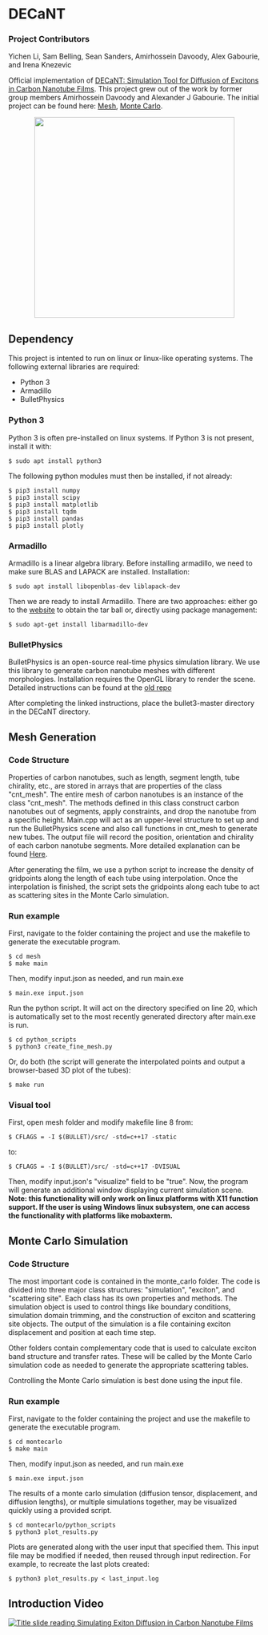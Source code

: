 DECaNT
=========================================
### Project Contributors
Yichen Li, Sam Belling, Sean Sanders, Amirhossein Davoody, Alex Gabourie, and Irena Knezevic

Official implementation of [DECaNT: Simulation Tool for Diffusion of Excitons in Carbon Nanotube Films](https://arxiv.org/abs/2010.11992). This project grew out of the work by former group members Amirhossein Davoody and Alexander J Gabourie. The initial project can be found here: [Mesh](https://github.com/amirhosseindavoody/carbon_nanotube_mesh), [Monte Carlo](https://github.com/amirhosseindavoody/cnt_film_monte_carlo).

<p align="center"><img src="graphs/Figure6_simulation_schematic.png" width="400px"></p>

Dependency
-------------
This project is intented to run on linux or linux-like operating systems. The following external libraries are required:
   - Python 3
   - Armadillo
   - BulletPhysics
### Python 3
Python 3 is often pre-installed on linux systems. If Python 3 is not present, install it with:

    $ sudo apt install python3

The following python modules must then be installed, if not already:

    $ pip3 install numpy
    $ pip3 install scipy
    $ pip3 install matplotlib
    $ pip3 install tqdm
    $ pip3 install pandas
    $ pip3 install plotly
   
### Armadillo
Armadillo is a linear algebra library. Before installing armadillo, we need to make sure BLAS and LAPACK are installed. Installation:

    $ sudo apt install libopenblas-dev liblapack-dev

Then we are ready to install Armadillo. There are two approaches: either go to the [website](http://arma.sourceforge.net/download.html) to obtain the tar ball or, directly using package management:

    $ sudo apt-get install libarmadillo-dev
    
### BulletPhysics
BulletPhysics is an open-source real-time physics simulation library. We use this library to generate carbon nanotube meshes with different morphologies. Installation requires the OpenGL library to render the scene. Detailed instructions can be found at the [old repo](https://github.com/amirhosseindavoody/carbon_nanotube_mesh/wiki)

After completing the linked instructions, place the bullet3-master directory in the DECaNT directory.
   
Mesh Generation
----------------
### Code Structure
Properties of carbon nanotubes, such as length, segment length, tube chirality, etc., are stored in arrays that are properties of the class "cnt_mesh". The entire mesh of carbon nanotubes is an instance of the class "cnt_mesh". The methods defined in this class construct carbon nanotubes out of segments, apply constraints, and drop the nanotube from a specific height. Main.cpp will act as an upper-level structure to set up and run the BulletPhysics scene and also call functions in cnt_mesh to generate new tubes. The output file will record the position, orientation and chirality of each carbon nanotube segments. More detailed explanation can be found [Here](https://github.com/amirhosseindavoody/carbon_nanotube_mesh).

After generating the film, we use a python script to increase the density of gridpoints along the length of each tube using interpolation. Once the interpolation is finished, the script sets the gridpoints along each tube to act as scattering sites in the Monte Carlo simulation.

### Run example
First, navigate to the folder containing the project and use the makefile to generate the executable program.

    $ cd mesh
    $ make main
    
Then, modify input.json as needed, and run main.exe

    $ main.exe input.json

Run the python script. It will act on the directory specified on line 20, which is automatically set to the most recently generated directory after main.exe is run.

    $ cd python_scripts
    $ python3 create_fine_mesh.py

Or, do both (the script will generate the interpolated points and output a browser-based 3D plot of the tubes):

	$ make run

### Visual tool
First, open mesh folder and modify makefile line 8 from: 

    $ CFLAGS = -I $(BULLET)/src/ -std=c++17 -static
    
to: 

    $ CFLAGS = -I $(BULLET)/src/ -std=c++17 -DVISUAL
    
Then, modify input.json's "visualize" field to be "true".
Now, the program will generate an additional window displaying current simulation scene. **Note: this functionality will only work on linux platforms with X11 function support. If the user is using Windows linux subsystem, one can access the functionality with platforms like mobaxterm.**

Monte Carlo Simulation
----------------
### Code Structure
The most important code is contained in the monte_carlo folder. The code is divided into three major class structures: "simulation", "exciton", and "scattering site". Each class has its own properties and methods. The simulation object is used to control things like boundary conditions, simulation domain trimming, and the construction of exciton and scattering site objects. The output of the simulation is a file containing exciton displacement and position at each time step.

Other folders contain complementary code that is used to calculate exciton band structure and transfer rates. These will be called by the Monte Carlo simulation code as needed to generate the appropriate scattering tables.

Controlling the Monte Carlo simulation is best done using the input file.

### Run example
First, navigate to the folder containing the project and use the makefile to generate the executable program.

    $ cd montecarlo
    $ make main
    
Then, modify input.json as needed, and run main.exe

    $ main.exe input.json
    
The results of a monte carlo simulation (diffusion tensor, displacement, and diffusion lengths), or multiple simulations together, may be visualized quickly using a provided script.

    $ cd montecarlo/python_scripts
    $ python3 plot_results.py

Plots are generated along with the user input that specified them. This input file may be modified if needed, then reused through input redirection. For example, to recreate the last plots created: 

	$ python3 plot_results.py < last_input.log


Introduction Video
----------------
[![Title slide reading Simulating Exiton Diffusion in Carbon Nanotube Films](https://img.youtube.com/vi/lAowb9l5AuY/0.jpg)](https://www.youtube.com/watch?v=lAowb9l5AuY)
